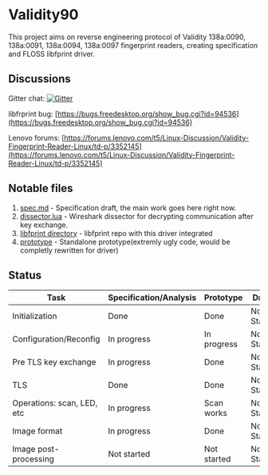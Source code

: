 # Validity90

This project aims on reverse engineering protocol of Validity 138a:0090, 138a:0091, 138a:0094, 138a:0097 fingerprint readers, creating specification and FLOSS libfprint driver.

## Discussions

Gitter chat: [![Gitter](https://img.shields.io/gitter/room/nwjs/nw.js.svg)](https://gitter.im/Validity90/Lobby?utm_source=share-link&utm_medium=link&utm_campaign=share-link)

libfrprint bug: [https://bugs.freedesktop.org/show_bug.cgi?id=94536](https://bugs.freedesktop.org/show_bug.cgi?id=94536)

Lenovo forums: [https://forums.lenovo.com/t5/Linux-Discussion/Validity-Fingerprint-Reader-Linux/td-p/3352145](https://forums.lenovo.com/t5/Linux-Discussion/Validity-Fingerprint-Reader-Linux/td-p/3352145)

## Notable files

1. [spec.md](spec.md) - Specification draft, the main work goes here right now.
2. [dissector.lua](dissector.lua) - Wireshark dissector for decrypting communication after key exchange.
3. [libfprint directory](libfprint) - libfprint repo with this driver integrated
4. [prototype](prototype) - Standalone prototype(extremly ugly code, would be completly rewritten for driver)

## Status
| 		      Task       			| Specification/Analysis  | Prototype   | Driver 	    |
|---------------------------|-------------------------|-------------|-------------|
| Initialization  		      | Done 					          | Done	 	    | Not Started |
| Configuration/Reconfig    | In progress 	          | In progress | Not Started |
| Pre TLS key exchange 	    | In progress 				    | Done        | Not Started |
| TLS 			                | Done 						        | Done  	    | Not Started |
| Operations: scan, LED, etc| In progress  			      | Scan works  | Not Started |
| Image format  		        | In progress  			      | Done        | Not Started |
| Image post-processing     | Not started             | Not started | Not Started |

